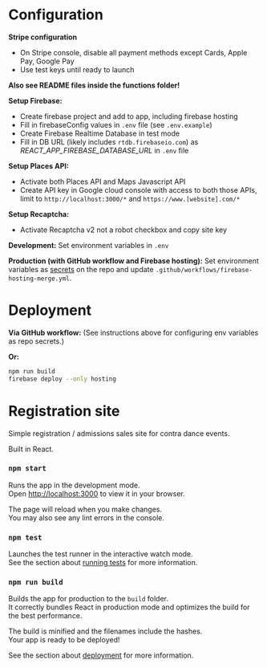 # Configuration

**Stripe configuration**
- On Stripe console, disable all payment methods except Cards, Apple Pay, Google Pay
- Use test keys until ready to launch

**Also see README files inside the functions folder!**

**Setup Firebase:**
- Create firebase project and add to app, including firebase hosting
- Fill in firebaseConfig values in `.env` file (see `.env.example`)
- Create Firebase Realtime Database in test mode
- Fill in DB URL (likely includes `rtdb.firebaseio.com`) as _REACT_APP_FIREBASE_DATABASE_URL_ in `.env` file

**Setup Places API:**
- Activate both Places API and Maps Javascript API
- Create API key in Google cloud console with access to both those APIs, limit to `http://localhost:3000/*` and `https://www.[website].com/*`

**Setup Recaptcha:**
- Activate Recaptcha v2 not a robot checkbox and copy site key

**Development:**
Set environment variables in `.env`

**Production (with GitHub workflow and Firebase hosting):**
Set environment variables as [secrets](https://github.com/mgoren/registration/settings/secrets/actions) on the repo and update `.github/workflows/firebase-hosting-merge.yml`.

# Deployment

**Via GitHub workflow:**
(See instructions above for configuring env variables as repo secrets.)

**Or:**

```sh
npm run build
firebase deploy --only hosting
```

# Registration site

Simple registration / admissions sales site for contra dance events.

Built in React.

### `npm start`

Runs the app in the development mode.\
Open [http://localhost:3000](http://localhost:3000) to view it in your browser.

The page will reload when you make changes.\
You may also see any lint errors in the console.

### `npm test`

Launches the test runner in the interactive watch mode.\
See the section about [running tests](https://facebook.github.io/create-react-app/docs/running-tests) for more information.

### `npm run build`

Builds the app for production to the `build` folder.\
It correctly bundles React in production mode and optimizes the build for the best performance.

The build is minified and the filenames include the hashes.\
Your app is ready to be deployed!

See the section about [deployment](https://facebook.github.io/create-react-app/docs/deployment) for more information.
